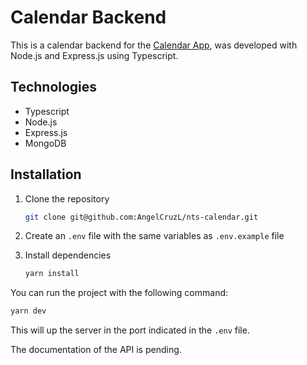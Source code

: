 # Calendar Backend

This is a calendar backend for the [Calendar App](https://tsx-calendar.netlify.app), was developed with Node.js and Express.js using Typescript.

## Technologies

- Typescript
- Node.js
- Express.js
- MongoDB

## Installation

1. Clone the repository

    ```bash
    git clone git@github.com:AngelCruzL/nts-calendar.git
    ```

2. Create an `.env` file with the same variables as `.env.example` file

3. Install dependencies

    ```bash
    yarn install
    ```

You can run the project with the following command:

```bash
yarn dev
```

This will up the server in the port indicated in the `.env` file.

The documentation of the API is pending.